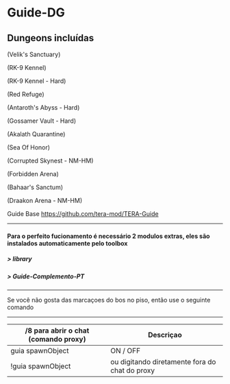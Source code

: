 Guide-DG
======

## Dungeons incluídas

(Velik's Sanctuary)

(RK-9 Kennel)

(RK-9 Kennel - Hard)

(Red Refuge)

(Antaroth's Abyss - Hard)

(Gossamer Vault - Hard)

(Akalath Quarantine)

(Sea Of Honor)

(Corrupted Skynest - NM-HM)

(Forbidden Arena)

(Bahaar's Sanctum)

(Draakon Arena - NM-HM)

Guide Base https://github.com/tera-mod/TERA-Guide


----

####  Para o perfeito fucionamento é necessário 2 modulos extras, eles são instalados automaticamente pelo toolbox
##### > library
##### > Guide-Complemento-PT

------

Se você não gosta das marcaçoes do bos no piso, então use o seguinte comando


------

/8 para abrir o chat (comando proxy) | Descriçao
--- | ---
guia spawnObject | ON / OFF
!guia spawnObject  | ou digitando diretamente fora do chat do proxy

